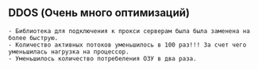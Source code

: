 ## DDOS (Очень много оптимизаций)
    - Библиотека для подключения к прокси серверам была была заменена на более быструю.
    - Количество активных потоков уменьшилось в 100 раз!!! За счет чего уменьшилась нагрузка на процессор.
    - Уменьшилось количество потребеления ОЗУ в два раза.